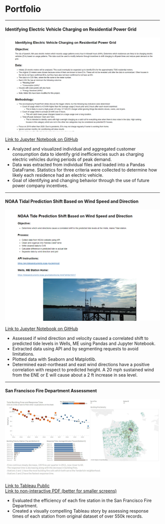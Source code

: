 # Portfolio

---
#### Identifying Electric Vehicle Charging on Residential Power Grid

<kbd>
<a href="https://github.com/OceanOdyssey/Default/blob/master/Identifying_EV_Charging_on_Residential_Power_Grid.ipynb">
<img src="images/EV_Charge_Capture.png"
   alt="EV Charging Image"
   height="auto" width="700">
</a>
</kbd>

[Link to Jupyter Notebook on GitHub](https://github.com/OceanOdyssey/Default/blob/master/Identifying_EV_Charging_on_Residential_Power_Grid.ipynb)
- Analyzed and visualized individual and aggregated customer consumption data to identify grid inefficiencies such as charging electric vehicles during periods of peak demand.
- Data was extracted from individual files and loaded into a Pandas DataFrame.  Statistics for three criteria were collected to determine how likely each residence had an electric vehicle.
- Goal of identifying and changing behavior through the use of future power company incentives.

---
#### NOAA Tidal Prediction Shift Based on Wind Speed and Direction

<kbd>
<a href="https://github.com/OceanOdyssey/Default/blob/master/NOAA_Tide_Prediction_Shift.ipynb">
<img src="images/NOAA-Capture.png"
   alt="NOAA Tidal Prediction image"
   height="auto" width="700">
</a>
</kbd>

[Link to Jupyter Notebook on GitHub](https://github.com/OceanOdyssey/Default/blob/master/NOAA_Tide_Prediction_Shift.ipynb)
- Assessed if wind direction and velocity caused a correlated shift to predicted tide levels in Wells, ME using Pandas and Jupyter Notebook.
- Extracted data using API and by segmenting requests to avoid limitations.
- Plotted data with Seaborn and Matplotlib.
- Determined east-northeast and east wind directions have a positive correlation with respect to predicted height.  A 20 mph sustained wind from the ENE or E will cause about a 2 ft increase in sea level.

---
#### San Francisco Fire Department Assessment

<kbd>
<a href="https://public.tableau.com/profile/chrisg#!/vizhome/SanFranciscoFireDepartmentAssessment/SanFranciscoFireDepartmentAssessment">
<img src="images/SF-Fire-Slide-2.png"
   alt="San Francisco Fire Department Slide Preview"
   height="auto" width="700">
</a>
</kbd>

[Link to Tableau Public](https://public.tableau.com/profile/chrisg#!/vizhome/SanFranciscoFireDepartmentAssessment/SanFranciscoFireDepartmentAssessment)  
[Link to non-interactive PDF (better for smaller screens)](https://docs.google.com/viewer?url=https://github.com/OceanOdyssey/Default/raw/master/San%20Francisco%20Fire%20Department%20Assessment.pdf)
- Evaluated the efficiency of each fire station in the San Francisco Fire Department.
- Created a visually compelling Tableau story by assessing response times of each station from original dataset of over 550k records.
